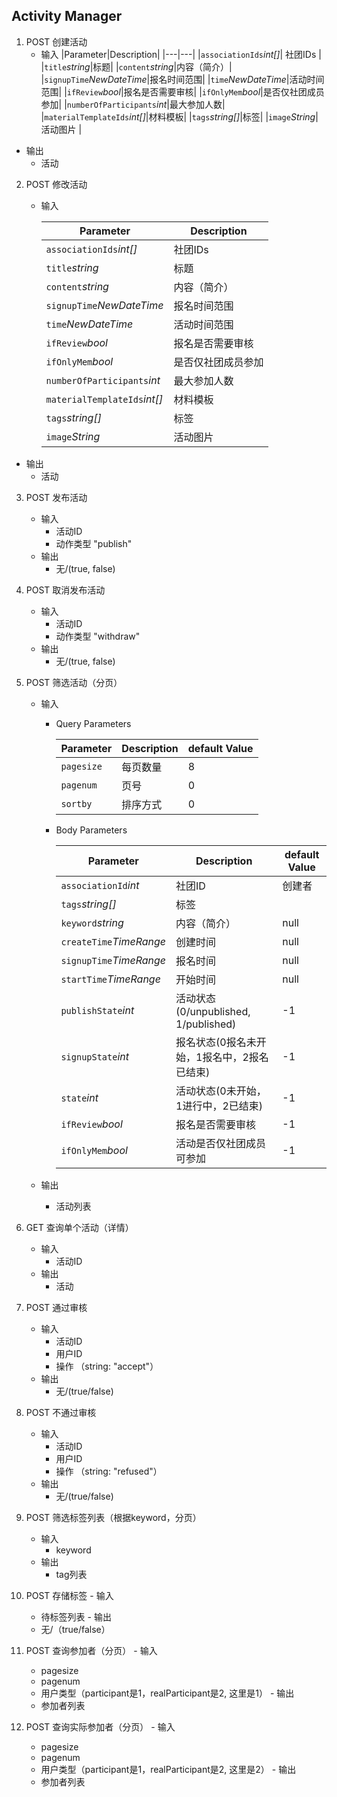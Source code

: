 ## Activity Manager
1.  POST 创建活动
    - 输入
      |Parameter|Description|
      |---|---|
      |`associationIds`_int[]_| 社团IDs |
      |`title`_string_|标题|
      |`content`_string_|内容（简介）|
      |`signupTime`_NewDateTime_|报名时间范围|
      |`time`_NewDateTime_|活动时间范围|
      |`ifReview`_bool_|报名是否需要审核|
      |`ifOnlyMem`_bool_|是否仅社团成员参加|
      |`numberOfParticipants`_int_|最大参加人数|
      |`materialTemplateIds`_int[]_|材料模板|
      |`tags`_string[]_|标签|
      |`image`_String_| 活动图片 |
   
   - 输出 
      - 活动

2.  POST 修改活动
    - 输入

      |Parameter|Description|
      |---|---|
      |`associationIds`_int[]_| 社团IDs |
      |`title`_string_|标题|
      |`content`_string_|内容（简介）|
      |`signupTime`_NewDateTime_|报名时间范围|
      |`time`_NewDateTime_|活动时间范围|
      |`ifReview`_bool_|报名是否需要审核|
      |`ifOnlyMem`_bool_|是否仅社团成员参加|
      |`numberOfParticipants`_int_|最大参加人数|
      |`materialTemplateIds`_int[]_|材料模板|
      |`tags`_string[]_|标签|
      |`image`_String_| 活动图片 |

   - 输出
      - 活动

3.  POST 发布活动
    - 输入
       - 活动ID
       - 动作类型  "publish"
    - 输出
        - 无/(true, false)
4.  POST 取消发布活动
    - 输入
       - 活动ID
       - 动作类型  "withdraw"
    - 输出
       - 无/(true, false)
5. POST 筛选活动（分页）
    - 输入
       - Query Parameters

         |Parameter|Description|default Value|
         |---|---|---|
         |`pagesize`|每页数量|8|
         |`pagenum`|页号|0|
         |`sortby`|排序方式|0|

      - Body Parameters

         |Parameter|Description|default Value|
         |---|---|---|
         |`associationId`_int_| 社团ID |创建者|
         |`tags`_string[\]_|标签|[](空列表)|
         |`keyword`_string_|内容（简介）| null |
         |`createTime`_TimeRange_|创建时间| null |
         |`signupTime`_TimeRange_|报名时间| null |
         |`startTime`_TimeRange_|开始时间| null |
         |`publishState`_int_| 活动状态(0/unpublished, 1/published)| -1 |
         |`signupState`_int_| 报名状态(0报名未开始，1报名中，2报名已结束)| -1 |
         |`state`_int_| 活动状态(0未开始，1进行中，2已结束) | -1 |
         |`ifReview`_bool_|报名是否需要审核| -1 |
         |`ifOnlyMem`_bool_|活动是否仅社团成员可参加| -1 |

    - 输出
       - 活动列表

6.  GET 查询单个活动（详情）
    - 输入
       - 活动ID
    - 输出
       - 活动

7.  POST 通过审核
    - 输入
       - 活动ID
       - 用户ID
       - 操作 （string: "accept"）
    - 输出
       - 无/(true/false)

8.  POST 不通过审核
    - 输入
       - 活动ID
       - 用户ID
       - 操作 （string: "refused"）
    - 输出
       - 无/(true/false)

9.  POST 筛选标签列表（根据keyword，分页）
    - 输入
       - keyword
    - 输出
       - tag列表

10.  POST 存储标签
    - 输入
       - 待标签列表
    - 输出
       - 无/（true/false）

11.  POST 查询参加者（分页）
    - 输入
       - pagesize
       - pagenum
       - 用户类型（participant是1，realParticipant是2, 这里是1）
    - 输出
       - 参加者列表

12.  POST 查询实际参加者（分页）
    - 输入
       - pagesize
       - pagenum
       - 用户类型（participant是1，realParticipant是2, 这里是2）
    - 输出
       - 参加者列表
